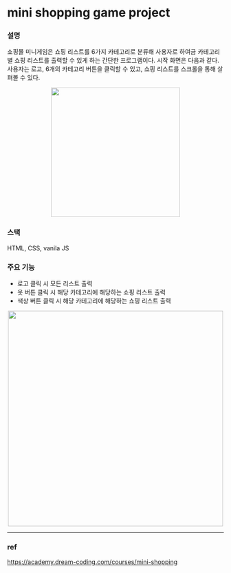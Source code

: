 # mini shopping game project
### 설명
쇼핑몰 미니게임은 쇼핑 리스트를 6가지 카테고리로 분류해 사용자로 하여금 카테고리별 쇼핑 리스트를 출력할 수 있게 하는 간단한 프로그램이다. 시작 화면은 다음과 같다. 사용자는 로고, 6개의 카테고리 버튼을 클릭할 수 있고, 쇼핑 리스트를 스크롤을 통해 살펴볼 수 있다.

<p align="center"><img src="https://s3.us-west-2.amazonaws.com/secure.notion-static.com/69053043-56ab-4cfa-a404-1c3371c9d57d/Untitled.png?X-Amz-Algorithm=AWS4-HMAC-SHA256&X-Amz-Content-Sha256=UNSIGNED-PAYLOAD&X-Amz-Credential=AKIAT73L2G45EIPT3X45%2F20220307%2Fus-west-2%2Fs3%2Faws4_request&X-Amz-Date=20220307T014435Z&X-Amz-Expires=86400&X-Amz-Signature=18e30e459c167d93711c7a13255db801fdd2996777361b7d81d1f574f1f7dee0&X-Amz-SignedHeaders=host&response-content-disposition=filename%20%3D%22Untitled.png%22&x-id=GetObject" width="300"/></p>



### 스택 
HTML, CSS, vanila JS

### 주요 기능
* 로고 클릭 시 모든 리스트 출력
* 옷 버튼 클릭 시 해당 카테고리에 해당하는 쇼핑 리스트 출력
* 색상 버튼 클릭 시 해당 카테고리에 해당하는 쇼핑 리스트 출력
<p align="center">
<img src="https://s3.us-west-2.amazonaws.com/secure.notion-static.com/b0fc47fc-f47e-4926-ab27-e6356eecd398/Untitled.png?X-Amz-Algorithm=AWS4-HMAC-SHA256&X-Amz-Content-Sha256=UNSIGNED-PAYLOAD&X-Amz-Credential=AKIAT73L2G45EIPT3X45%2F20220307%2Fus-west-2%2Fs3%2Faws4_request&X-Amz-Date=20220307T020606Z&X-Amz-Expires=86400&X-Amz-Signature=3664d8079bfd4e5cf4669ad0e3e1d8a6f9a935df1a7aa206296a808d2c113c38&X-Amz-SignedHeaders=host&response-content-disposition=filename%20%3D%22Untitled.png%22&x-id=GetObject" width="500">
</p>

---
### ref
https://academy.dream-coding.com/courses/mini-shopping

